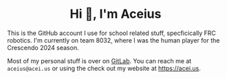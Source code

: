 <!--
**AceiusRedshift/AceiusRedshift** is a ✨ _special_ ✨ repository because its `README.md` (this file) appears on your GitHub profile.

Here are some ideas to get you started:

- 🔭 I’m currently working on ...
- 🌱 I’m currently learning ...
- 👯 I’m looking to collaborate on ...
- 🤔 I’m looking for help with ...
- 💬 Ask me about ...
- 📫 How to reach me: ...
- 😄 Pronouns: ...
- ⚡ Fun fact: ...
-->

<h1 align="center">Hi 👋, I'm Aceius</h1>
This is the GitHub account I use for school related stuff, specficically FRC robotics. I'm currently on team 8032, where I was the human player for the Crescendo 2024 season.

Most of my personal stuff is over on [GitLab](https://gitlab.com/Aceius). You can reach me at `aceius@acei.us` or using the check out my website at https://acei.us.
